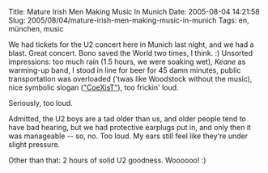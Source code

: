 Title: Mature Irish Men Making Music In Munich
Date: 2005-08-04 14:21:58
Slug: 2005/08/04/mature-irish-men-making-music-in-munich
Tags: en, münchen, music


We had tickets for the U2 concert here in Munich last night, and we had a
blast. Great concert. Bono saved the World two times, I think. :) Unsorted
impressions: too much rain (1.5 hours, we were soaking wet), _Keane_ as
warming-up band, I stood in line for beer for 45 damn minutes, public
transportation was overloaded ('twas like Woodstock without the music), nice
symbolic slogan (["CoeXisT"][1]), too frickin' loud.

Seriously, too loud.

Admitted, the U2 boys are a tad older than us, and older people tend to have
bad hearing, but we had protective earplugs put in, and only then it was
manageable -- so, no. Too loud. My ears still feel like they're under slight
pressure.

Other than that: 2 hours of solid U2 goodness. Woooooo! :)

   [1]: http://www.atu2.com/view.html?/pix/vertigo/dublin3/sp08.jpg
